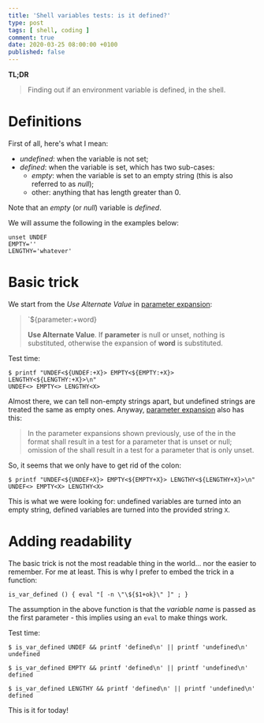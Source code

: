 ```yaml
---
title: 'Shell variables tests: is it defined?'
type: post
tags: [ shell, coding ]
comment: true
date: 2020-03-25 08:00:00 +0100
published: false
---
```


**TL;DR**

> Finding out if an environment variable is defined, in the shell.


# Definitions

First of all, here's what I mean:

- *undefined*: when the variable is not set;
- *defined*: when the variable is set, which has two sub-cases:
  - *empty*: when the variable is set to an empty string (this is also
    referred to as *null*);
  - other: anything that has length greater than 0.

Note that an *empty* (or *null*) variable is *defined*.

We will assume the following in the examples below:

```shell
unset UNDEF
EMPTY=''
LENGTHY='whatever'
```

# Basic trick

We start from the *Use Alternate Value* in [parameter expansion][]:

> `${parameter:+word}
>
> **Use Alternate Value**. If __parameter__ is null or unset, nothing is
> substituted, otherwise the expansion of __word__ is substituted.

Test time:

```shell
$ printf "UNDEF<${UNDEF:+X}> EMPTY<${EMPTY:+X}> LENGTHY<${LENGTHY:+X}>\n"
UNDEF<> EMPTY<> LENGTHY<X>
```

Almost there, we can tell non-empty strings apart, but undefined strings are
treated the same as empty ones. Anyway, [parameter expansion][] also has
this:

> In the parameter expansions shown previously, use of the <colon> in the
> format shall result in a test for a parameter that is unset or null;
> omission of the <colon> shall result in a test for a parameter that is
> only unset.

So, it seems that we only have to get rid of the colon:

```shell
$ printf "UNDEF<${UNDEF+X}> EMPTY<${EMPTY+X}> LENGTHY<${LENGTHY+X}>\n"
UNDEF<> EMPTY<X> LENGTHY<X>
```

This is what we were looking for: undefined variables are turned into an
empty string, defined variables are turned into the provided string `X`.

# Adding readability

The basic trick is not the most readable thing in the world... nor the
easier to remember. For me at least. This is why I prefer to embed the trick
in a function:

```shell
is_var_defined () { eval "[ -n \"\${$1+ok}\" ]" ; }
```

The assumption in the above function is that the *variable name* is passed
as the first parameter - this implies using an `eval` to make things work.

Test time:

```shell
$ is_var_defined UNDEF && printf 'defined\n' || printf 'undefined\n'
undefined

$ is_var_defined EMPTY && printf 'defined\n' || printf 'undefined\n'
defined

$ is_var_defined LENGTHY && printf 'defined\n' || printf 'undefined\n'
defined
```

This is it for today!


[parameter expansion]: https://pubs.opengroup.org/onlinepubs/9699919799/utilities/V3_chap02.html#tag_18_06_02
